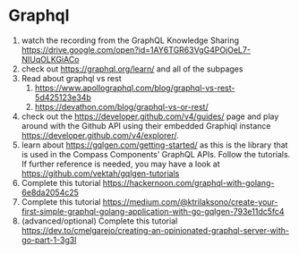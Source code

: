 # Graphql

1. watch the recording from the GraphQL Knowledge Sharing https://drive.google.com/open?id=1AY6TGR63VgG4POjOeL7-NIUqOLKGiACo
2. check out https://graphql.org/learn/ and all of the subpages
3. Read about graphql vs rest
   1. https://www.apollographql.com/blog/graphql-vs-rest-5d425123e34b
   2. https://devathon.com/blog/graphql-vs-or-rest/
4. check out the https://developer.github.com/v4/guides/ page and play around with the Github API using their embedded Graphiql instance https://developer.github.com/v4/explorer/.
5. learn about https://gqlgen.com/getting-started/ as this is the library that is used in the Compass Components' GraphQL APIs. Follow the tutorials. If further reference is needed, you may have a look at https://github.com/vektah/gqlgen-tutorials
6. Complete this tutorial https://hackernoon.com/graphql-with-golang-6e8da2054c25
7. Complete this tutorial https://medium.com/@ktrilaksono/create-your-first-simple-graphql-golang-application-with-go-gqlgen-793e11dc5fc4
8. (advanced/optional) Complete this tutorial https://dev.to/cmelgarejo/creating-an-opinionated-graphql-server-with-go-part-1-3g3l
